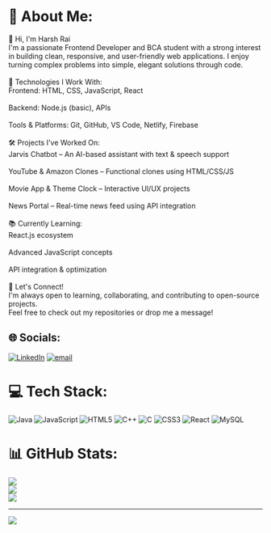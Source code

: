 # 💫 About Me:
👋 Hi, I'm Harsh Rai<br>I'm a passionate Frontend Developer and BCA student with a strong interest in building clean, responsive, and user-friendly web applications. I enjoy turning complex problems into simple, elegant solutions through code.<br><br>🔧 Technologies I Work With:<br>Frontend: HTML, CSS, JavaScript, React<br><br>Backend: Node.js (basic), APIs<br><br>Tools & Platforms: Git, GitHub, VS Code, Netlify, Firebase<br><br>🛠️ Projects I've Worked On:<br>Jarvis Chatbot – An AI-based assistant with text & speech support<br><br>YouTube & Amazon Clones – Functional clones using HTML/CSS/JS<br><br>Movie App & Theme Clock – Interactive UI/UX projects<br><br>News Portal – Real-time news feed using API integration<br><br>📚 Currently Learning:<br>React.js ecosystem<br><br>Advanced JavaScript concepts<br><br>API integration & optimization<br><br>🌱 Let's Connect!<br>I'm always open to learning, collaborating, and contributing to open-source projects.<br>Feel free to check out my repositories or drop me a message!


## 🌐 Socials:
[![LinkedIn](https://img.shields.io/badge/LinkedIn-%230077B5.svg?logo=linkedin&logoColor=white)](https://linkedin.com/in/linkedin.com/in/harsh-rai-110h) [![email](https://img.shields.io/badge/Email-D14836?logo=gmail&logoColor=white)](mailto:harsh875706@gmail.com) 

# 💻 Tech Stack:
![Java](https://img.shields.io/badge/java-%23ED8B00.svg?style=for-the-badge&logo=openjdk&logoColor=white) ![JavaScript](https://img.shields.io/badge/javascript-%23323330.svg?style=for-the-badge&logo=javascript&logoColor=%23F7DF1E) ![HTML5](https://img.shields.io/badge/html5-%23E34F26.svg?style=for-the-badge&logo=html5&logoColor=white) ![C++](https://img.shields.io/badge/c++-%2300599C.svg?style=for-the-badge&logo=c%2B%2B&logoColor=white) ![C](https://img.shields.io/badge/c-%2300599C.svg?style=for-the-badge&logo=c&logoColor=white) ![CSS3](https://img.shields.io/badge/css3-%231572B6.svg?style=for-the-badge&logo=css3&logoColor=white) ![React](https://img.shields.io/badge/react-%2320232a.svg?style=for-the-badge&logo=react&logoColor=%2361DAFB) ![MySQL](https://img.shields.io/badge/mysql-4479A1.svg?style=for-the-badge&logo=mysql&logoColor=white)
# 📊 GitHub Stats:
![](https://github-readme-stats.vercel.app/api?username=harsh-rai0001&theme=dark&hide_border=false&include_all_commits=false&count_private=false)<br/>
![](https://nirzak-streak-stats.vercel.app/?user=harsh-rai0001&theme=dark&hide_border=false)<br/>
![](https://github-readme-stats.vercel.app/api/top-langs/?username=harsh-rai0001&theme=dark&hide_border=false&include_all_commits=false&count_private=false&layout=compact)

---
[![](https://visitcount.itsvg.in/api?id=harsh-rai0001&icon=0&color=0)](https://visitcount.itsvg.in)

<!-- Proudly created with GPRM ( https://gprm.itsvg.in ) -->
